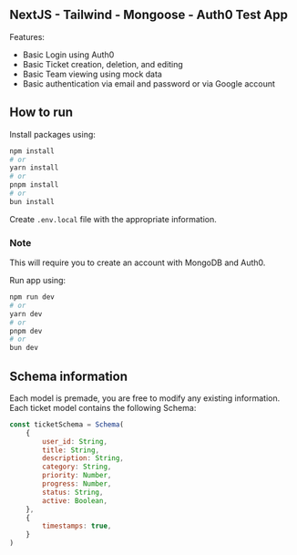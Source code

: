 ## NextJS - Tailwind - Mongoose - Auth0 Test App

Features:
- Basic Login using Auth0
- Basic Ticket creation, deletion, and editing
- Basic Team viewing using mock data
- Basic authentication via email and password or via Google account

## How to run

Install packages using:

```bash
npm install
# or
yarn install
# or
pnpm install
# or
bun install
```

Create `.env.local` file with the appropriate information.

### Note

This will require you to create an account with MongoDB and Auth0.

Run app using:

```bash
npm run dev
# or
yarn dev
# or
pnpm dev
# or
bun dev
```
## Schema information

Each model is premade, you are free to modify any existing information.
Each ticket model contains the following Schema:
```javascript
const ticketSchema = Schema(
    {
        user_id: String,
        title: String,
        description: String,
        category: String,
        priority: Number,
        progress: Number,
        status: String,
        active: Boolean,
    },
    {
        timestamps: true,
    }
)
```